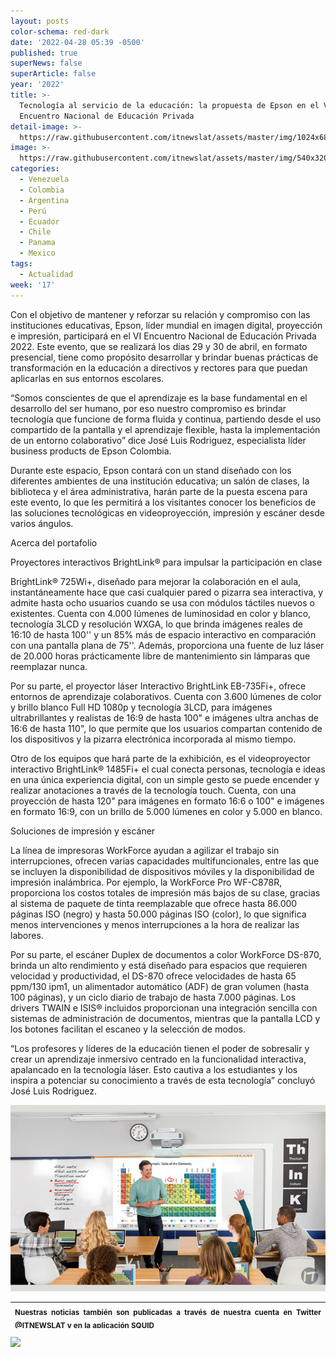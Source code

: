 ```yaml
---
layout: posts
color-schema: red-dark
date: '2022-04-28 05:39 -0500'
published: true
superNews: false
superArticle: false
year: '2022'
title: >-
  Tecnología al servicio de la educación: la propuesta de Epson en el VI
  Encuentro Nacional de Educación Privada  
detail-image: >-
  https://raw.githubusercontent.com/itnewslat/assets/master/img/1024x680/clases-g.jpg
image: >-
  https://raw.githubusercontent.com/itnewslat/assets/master/img/540x320/clases-p.jpg
categories:
  - Venezuela
  - Colombia
  - Argentina
  - Perú
  - Ecuador
  - Chile
  - Panama
  - Mexico
tags:
  - Actualidad
week: '17'
---
```

Con el objetivo de mantener y reforzar su relación y compromiso con las instituciones educativas, Epson, líder mundial en imagen digital, proyección e impresión, participará en el VI Encuentro Nacional de Educación Privada 2022. Este evento, que se realizará los días 29 y 30 de abril, en formato presencial, tiene como propósito desarrollar y brindar buenas prácticas de transformación en la educación a directivos y rectores para que puedan aplicarlas en sus entornos escolares.
 
“Somos conscientes de que el aprendizaje es la base fundamental en el desarrollo del ser humano, por eso nuestro compromiso es brindar tecnología que funcione de forma fluida y continua, partiendo desde el uso compartido de la pantalla y el aprendizaje flexible, hasta la implementación de un entorno colaborativo” dice José Luis Rodriguez, especialista líder business products de Epson Colombia.
 
Durante este espacio, Epson contará con un stand diseñado con los diferentes ambientes de una institución educativa; un salón de clases, la biblioteca y el área administrativa, harán parte de la puesta escena para este evento, lo que les permitirá a los visitantes conocer los beneficios de las soluciones tecnológicas en videoproyección, impresión y escáner desde varios ángulos.
 
Acerca del portafolio
 
Proyectores interactivos BrightLink® para impulsar la participación en clase
 
BrightLink® 725Wi+, diseñado para mejorar la colaboración en el aula, instantáneamente hace que casi cualquier pared o pizarra sea interactiva, y admite hasta ocho usuarios cuando se usa con módulos táctiles nuevos o existentes. Cuenta con 4.000 lúmenes de luminosidad en color y blanco, tecnología 3LCD y resolución WXGA, lo que brinda imágenes reales de 16:10 de hasta 100'' y un 85% más de espacio interactivo en comparación con una pantalla plana de 75''. Además, proporciona una fuente de luz láser de 20.000 horas prácticamente libre de mantenimiento sin lámparas que reemplazar nunca.
 
Por su parte, el proyector láser Interactivo BrightLink EB-735Fi+, ofrece entornos de aprendizaje colaborativos. Cuenta con 3.600 lúmenes de color y brillo blanco Full HD 1080p y tecnología 3LCD, para imágenes ultrabrillantes y realistas de 16:9 de hasta 100" e imágenes ultra anchas de 16:6 de hasta 110", lo que permite que los usuarios compartan contenido de los dispositivos y la pizarra electrónica incorporada al mismo tiempo.
 
Otro de los equipos que hará parte de la exhibición, es el videoproyector interactivo BrightLink® 1485Fi+ el cual conecta personas, tecnología e ideas en una única experiencia digital, con un simple gesto se puede encender y realizar anotaciones a través de la tecnología touch. Cuenta, con una proyección de hasta 120" para imágenes en formato 16:6 o 100" e imágenes en formato 16:9, con un brillo de 5.000 lúmenes en color y 5.000 en blanco.
 
Soluciones de impresión y escáner 
 
La línea de impresoras WorkForce ayudan a agilizar el trabajo sin interrupciones, ofrecen varias capacidades multifuncionales, entre las que se incluyen la disponibilidad de dispositivos móviles y la disponibilidad de impresión inalámbrica. Por ejemplo, la WorkForce Pro WF-C878R, proporciona los costos totales de impresión más bajos de su clase, gracias al sistema de paquete de tinta reemplazable que ofrece hasta 86.000 páginas ISO (negro) y hasta 50.000 páginas ISO (color), lo que significa menos intervenciones y menos interrupciones a la hora de realizar las labores.
 
Por su parte, el escáner Duplex de documentos a color WorkForce DS-870, brinda un alto rendimiento y está diseñado para espacios que requieren velocidad y productividad, el DS-870 ofrece velocidades de hasta 65 ppm/130 ipm1, un alimentador automático (ADF) de gran volumen (hasta 100 páginas), y un ciclo diario de trabajo de hasta 7.000 páginas. Los drivers TWAIN e ISIS® incluidos proporcionan una integración sencilla con sistemas de administración de documentos, mientras que la pantalla LCD y los botones facilitan el escaneo y la selección de modos.
 
“Los profesores y líderes de la educación tienen el poder de sobresalir y crear un aprendizaje inmersivo centrado en la funcionalidad interactiva, apalancado en la tecnología láser. Esto cautiva a los estudiantes y los inspira a potenciar su conocimiento a través de esta tecnología” concluyó José Luis Rodriguez.

![](https://raw.githubusercontent.com/itnewslat/assets/master/img/540x320/clases-p.jpg)

<table style="height: 42px;" width="569">
<tbody>
<tr>
<td style="text-align: justify;"><sub><strong>Nuestras noticias también son publicadas a través de nuestra cuenta en Twitter <a href="https://twitter.com/itnewslat?lang=es">@ITNEWSLAT</a> y en la aplicación <a href="https://squidapp.co/en/">SQUID</a></strong></sub></td>
</tr>
</tbody>
</table>

<img src="https://tracker.metricool.com/c3po.jpg?hash=56f88a41e39ab42c063cc51676587a04"/>